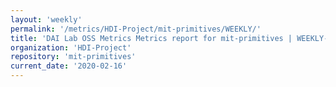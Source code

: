 ```yaml
---
layout: 'weekly'
permalink: '/metrics/HDI-Project/mit-primitives/WEEKLY/'
title: 'DAI Lab OSS Metrics Metrics report for mit-primitives | WEEKLY-REPORT-2020-02-16'
organization: 'HDI-Project'
repository: 'mit-primitives'
current_date: '2020-02-16'
---
```


